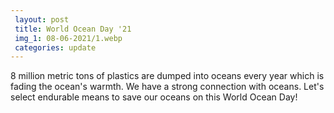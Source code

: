 ```yaml
---
 layout: post	
 title: World Ocean Day '21
 img_1: 08-06-2021/1.webp
 categories: update
---
```


8 million metric tons of plastics are dumped into oceans every year which is fading the ocean's warmth. We have a strong connection with oceans. Let's select endurable means to save our oceans on this World Ocean Day!